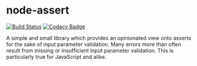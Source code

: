# node-assert

[![Build Status](https://travis-ci.com/bvfnbk/node-assert.svg?branch=main)](https://travis-ci.com/bvfnbk/node-assert)
[![Codacy Badge](https://api.codacy.com/project/badge/Grade/84af662b92f947bfa203c8000e597413)](https://www.codacy.com/manual/bvfnbk/node-assert?utm_source=github.com&amp;utm_medium=referral&amp;utm_content=bvfnbk/node-assert&amp;utm_campaign=Badge_Grade)

A simple and small library which provides an opinionated view onto asserts for the sake of input parameter validation.
Many errors more than often result from missing or insufficient input parameter validation. This is particularly true
for JavaScript and alike. 
